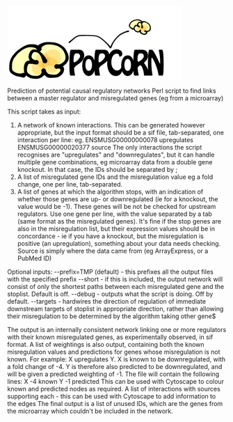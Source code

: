 ![PoPCoRN](./popcorn.png)

Prediction of potential causal regulatory networks
Perl script to find links between a master regulator and misregulated genes (eg from a microarray)

This script takes as input:
1. A network of known interactions. This can be generated however appropriate, but the input format should be a sif file, tab-separated, one interaction per line:
eg. ENSMUSG00000000078      upregulates     ENSMUSG00000020377      source
The only interactions the script recognises are "upregulates" and "downregulates", but it can handle multiple gene combinations, eg microarray data from a double gene knockout. In that case, the IDs should be separated by ;
2. A list of misregulated gene IDs and the misregulation value eg a fold change, one per line, tab-separated.
3. A list of genes at which the algorithm stops, with an indication of whether those genes are up- or downregulated (ie for a knockout, the value would be -1).
These genes will be not be checked for upstream regulators. Use one gene per line, with the value separated by a tab (same format as the misregulated genes).
It's fine if the stop genes are also in the misregulation list, but their expression values should be in concordance - ie if you have a knockout, but the misregulation is positive (an upregulation), something about your data needs checking.
Source is simply where the data came from (eg ArrayExpress, or a PubMed ID)

Optional inputs:
--prefix=TMP (default) - this prefixes all the output files with the specified prefix
--short - if this is included, the output network will consist of only the shortest paths between each misregulated gene and the stoplist. Default is off.
--debug - outputs what the script is doing. Off by default.
--targets - hardwires the direction of regulation of immediate downstream targets of stoplist in appropriate direction, rather than allowing their misregulation to be determined by the algorithm taking other gene$

The output is an internally consistent network linking one or more regulators with their known misregulated genes, as experimentally observed, in sif format.
A list of weightings is also output, containing both the known misregulation values and predictions for genes whose misregulation is not known. For example:
X upregulates Y.
X is known to be downregulated, with a fold change of -4.
Y is therefore also predicted to be downregulated, and will be given a predicted weighting of -1.
The file will contain the following lines: 
X     -4      known
Y     -1      predicted
This can be used with Cytoscape to colour known and predicted nodes as required.
A list of interactions with sources supporting each - this can be used with Cytoscape to add information to the edges
The final output is a list of unused IDs, which are the genes from the microarray which couldn't be included in the network.
